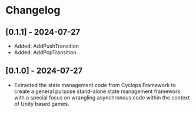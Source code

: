 # Changelog

## [0.1.1] - 2024-07-27

- Added: AddPushTransition
- Added: AddPopTransition

## [0.1.0] - 2024-07-27

- Extracted the state management code from Cyclops Framework to create a general purpose stand-alone state management framework with a special focus on wrangling asynchronous code within the context of Unity based games.
